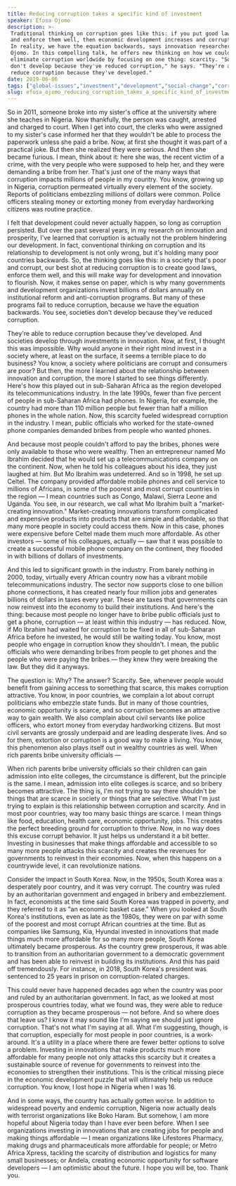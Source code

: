 ```yaml
---
title: Reducing corruption takes a specific kind of investment
speaker: Efosa Ojomo
description: >-
 Traditional thinking on corruption goes like this: if you put good laws in place
 and enforce them well, then economic development increases and corruption falls.
 In reality, we have the equation backwards, says innovation researcher Efosa
 Ojomo. In this compelling talk, he offers new thinking on how we could potentially
 eliminate corruption worldwide by focusing on one thing: scarcity. "Societies
 don't develop because they've reduced corruption," he says. "They're able to
 reduce corruption because they've developed."
date: 2019-06-06
tags: ["global-issues","investment","development","social-change","corruption","africa","business","poverty","innovation"]
slug: efosa_ojomo_reducing_corruption_takes_a_specific_kind_of_investment
---
```


So in 2011, someone broke into my sister's office at the university where she teaches in
Nigeria. Now thankfully, the person was caught, arrested and charged to court. When I get
into court, the clerks who were assigned to my sister's case informed her that they
wouldn't be able to process the paperwork unless she paid a bribe. Now, at first she
thought it was part of a practical joke. But then she realized they were serious. And then
she became furious. I mean, think about it: here she was, the recent victim of a crime,
with the very people who were supposed to help her, and they were demanding a bribe from
her. That's just one of the many ways that corruption impacts millions of people in my
country. You know, growing up in Nigeria, corruption permeated virtually every element of
the society. Reports of politicians embezzling millions of dollars were common. Police
officers stealing money or extorting money from everyday hardworking citizens was routine
practice.

I felt that development could never actually happen, so long as corruption persisted. But
over the past several years, in my research on innovation and prosperity, I've learned
that corruption is actually not the problem hindering our development. In fact,
conventional thinking on corruption and its relationship to development is not only wrong,
but it's holding many poor countries backwards. So, the thinking goes like this: in a
society that's poor and corrupt, our best shot at reducing corruption is to create good
laws, enforce them well, and this will make way for development and innovation to
flourish. Now, it makes sense on paper, which is why many governments and development
organizations invest billions of dollars annually on institutional reform and
anti-corruption programs. But many of these programs fail to reduce corruption, because we
have the equation backwards. You see, societies don't develop because they've reduced
corruption.

They're able to reduce corruption because they've developed. And societies develop through
investments in innovation. Now, at first, I thought this was impossible. Why would anyone
in their right mind invest in a society where, at least on the surface, it seems a
terrible place to do business? You know, a society where politicians are corrupt and
consumers are poor? But then, the more I learned about the relationship between innovation
and corruption, the more I started to see things differently. Here's how this played out in
sub-Saharan Africa as the region developed its telecommunications industry. In the late
1990s, fewer than five percent of people in sub-Saharan Africa had phones. In Nigeria, for
example, the country had more than 110 million people but fewer than half a million phones
in the whole nation. Now, this scarcity fueled widespread corruption in the industry. I
mean, public officials who worked for the state-owned phone companies demanded bribes from
people who wanted phones.

And because most people couldn't afford to pay the bribes, phones were only available to
those who were wealthy. Then an entrepreneur named Mo Ibrahim decided that he would set up
a telecommunications company on the continent. Now, when he told his colleagues about his
idea, they just laughed at him. But Mo Ibrahim was undeterred. And so in 1998, he set up
Celtel. The company provided affordable mobile phones and cell service to millions of
Africans, in some of the poorest and most corrupt countries in the region — I mean
countries such as Congo, Malawi, Sierra Leone and Uganda. You see, in our research, we
call what Mo Ibrahim built a "market-creating innovation." Market-creating innovations
transform complicated and expensive products into products that are simple and affordable,
so that many more people in society could access them. Now in this case, phones were
expensive before Celtel made them much more affordable. As other investors — some of his
colleagues, actually — saw that it was possible to create a successful mobile phone
company on the continent, they flooded in with billions of dollars of investments.

And this led to significant growth in the industry. From barely nothing in 2000, today,
virtually every African country now has a vibrant mobile telecommunications industry. The
sector now supports close to one billion phone connections, it has created nearly four
million jobs and generates billions of dollars in taxes every year. These are taxes that
governments can now reinvest into the economy to build their institutions. And here's the
thing: because most people no longer have to bribe public officials just to get a phone,
corruption — at least within this industry — has reduced. Now, if Mo Ibrahim had waited
for corruption to be fixed in all of sub-Saharan Africa before he invested, he would still
be waiting today. You know, most people who engage in corruption know they shouldn't. I
mean, the public officials who were demanding bribes from people to get phones and the
people who were paying the bribes — they knew they were breaking the law. But they did it
anyways.

The question is: Why? The answer? Scarcity. See, whenever people would benefit from gaining
access to something that scarce, this makes corruption attractive. You know, in poor
countries, we complain a lot about corrupt politicians who embezzle state funds. But in
many of those countries, economic opportunity is scarce, and so corruption becomes an
attractive way to gain wealth. We also complain about civil servants like police officers,
who extort money from everyday hardworking citizens. But most civil servants are grossly
underpaid and are leading desperate lives. And so for them, extortion or corruption is a
good way to make a living. You know, this phenomenon also plays itself out in wealthy
countries as well. When rich parents bribe university officials —

When rich parents bribe university officials so their children can gain admission into
elite colleges, the circumstance is different, but the principle is the same. I mean,
admission into elite colleges is scarce, and so bribery becomes attractive. The thing is,
I'm not trying to say there shouldn't be things that are scarce in society or things that
are selective. What I'm just trying to explain is this relationship between corruption and
scarcity. And in most poor countries, way too many basic things are scarce. I mean things
like food, education, health care, economic opportunity, jobs. This creates the perfect
breeding ground for corruption to thrive. Now, in no way does this excuse corrupt
behavior. It just helps us understand it a bit better. Investing in businesses that make
things affordable and accessible to so many more people attacks this scarcity and creates
the revenues for governments to reinvest in their economies. Now, when this happens on a
countrywide level, it can revolutionize nations.

Consider the impact in South Korea. Now, in the 1950s, South Korea was a desperately poor
country, and it was very corrupt. The country was ruled by an authoritarian government and
engaged in bribery and embezzlement. In fact, economists at the time said South Korea was
trapped in poverty, and they referred to it as "an economic basket case." When you looked
at South Korea's institutions, even as late as the 1980s, they were on par with some of
the poorest and most corrupt African countries at the time. But as companies like Samsung,
Kia, Hyundai invested in innovations that made things much more affordable for so many
more people, South Korea ultimately became prosperous. As the country grew prosperous, it
was able to transition from an authoritarian government to a democratic government and has
been able to reinvest in building its institutions. And this has paid off tremendously.
For instance, in 2018, South Korea's president was sentenced to 25 years in prison on
corruption-related charges.

This could never have happened decades ago when the country was poor and ruled by an
authoritarian government. In fact, as we looked at most prosperous countries today, what
we found was, they were able to reduce corruption as they became prosperous — not
before. And so where does that leave us? I know it may sound like I'm saying we should just
ignore corruption. That's not what I'm saying at all. What I'm suggesting, though, is that
corruption, especially for most people in poor countries, is a work-around. It's a utility
in a place where there are fewer better options to solve a problem. Investing in
innovations that make products much more affordable for many people not only attacks this
scarcity but it creates a sustainable source of revenue for governments to reinvest into
the economies to strengthen their institutions. This is the critical missing piece in the
economic development puzzle that will ultimately help us reduce corruption. You know, I
lost hope in Nigeria when I was 16.

And in some ways, the country has actually gotten worse. In addition to widespread poverty
and endemic corruption, Nigeria now actually deals with terrorist organizations like Boko
Haram. But somehow, I am more hopeful about Nigeria today than I have ever been before.
When I see organizations investing in innovations that are creating jobs for people and
making things affordable — I mean organizations like Lifestores Pharmacy, making drugs and
pharmaceuticals more affordable for people; or Metro Africa Xpress, tackling the scarcity
of distribution and logistics for many small businesses; or Andela, creating economic
opportunity for software developers — I am optimistic about the future. I hope you will
be, too. Thank you.

<!--
ad_duration=3.33
comment_count=23
event="TED Salon Brightline Initiative"
external_start_time=0
has_talk_citation=1
intro_duration=11.82
is_subtitle_required="False"
is_talk_featured="True"
language="en"
language_swap="False"
native_language="en"
number_of_related_talks=6
number_of_speakers=1
number_of_subtitled_videos=15
number_of_tags=9
number_of_talk_download_languages=15
number_of_talk_more_resources=1
number_of_talk_recommendations=1
number_of_talks_take_actions=1
post_ad_duration=0.83
published_timestamp="2019-10-04 14:42:08"
recording_date="2019-06-06"
speaker_description="Innovation researcher"
speaker_is_published=1
speaker_name="Efosa Ojomo"
talk_name="Reducing corruption takes a specific kind of investment"
talk_recommendations_blurb="More resources curated by Efosa Ojomo"
talks_tags=["global-issues","investment","development","social-change","corruption","africa","business","poverty","innovation"]
url_audio="https://download.ted.com/talks/EfosaOjomo_2019S.mp3?apikey=acme-roadrunner"
url_photo_speaker="https://pe.tedcdn.com/images/ted/01fdcb5b5e1999f40d717b806730ddb7b9632822_254x191.jpg"
url_photo_talk="https://s3.amazonaws.com/talkstar-photos/uploads/a5d893c3-d22d-4eeb-ae4b-ec4b075a4a88/EfosaOjomo_2019S-embed.jpg"
url_webpage="https://www.ted.com/talks/efosa_ojomo_reducing_corruption_takes_a_specific_kind_of_investment"
video_type_name="TED Salon Talk (partner)"
-->